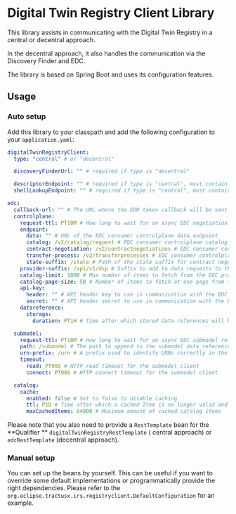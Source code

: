 # Digital Twin Registry Client Library

This library assists in communicating with the Digital Twin Registry in a central or decentral approach.

In the decentral approach, it also handles the communication via the Discovery Finder and EDC.

The library is based on Spring Boot and uses its configuration features.

## Usage

### Auto setup

Add this library to your classpath and add the following configuration to your `application.yaml`:

```yaml
digitalTwinRegistryClient:
  type: "central" # or "decentral"

  discoveryFinderUrl: "" # required if type is "decentral"

  descriptorEndpoint: "" # required if type is "central", must contain the placeholder {aasIdentifier}
  shellLookupEndpoint: "" # required if type is "central", must contain the placeholder {assetIds}

edc:
  callback-url: "" # The URL where the EDR token callback will be sent to.
  controlplane:
    request-ttl: PT10M # How long to wait for an async EDC negotiation request to finish, ISO 8601 Duration
    endpoint:
      data: "" # URL of the EDC consumer controlplane data endpoint
      catalog: /v2/catalog/request # EDC consumer controlplane catalog path
      contract-negotiation: /v2/contractnegotiations # EDC consumer controlplane contract negotiation path
      transfer-process: /v2/transferprocesses # EDC consumer controlplane transfer process path
      state-suffix: /state # Path of the state suffix for contract negotiation and transfer process
    provider-suffix: /api/v1/dsp # Suffix to add to data requests to the EDC provider controlplane
    catalog-limit: 1000 # Max number of items to fetch from the EDC provider catalog
    catalog-page-size: 50 # Number of items to fetch at one page from the EDC provider catalog when using pagination
    api-key:
      header: "" # API header key to use in communication with the EDC consumer controlplane
      secret: "" # API header secret to use in communication with the EDC consumer controlplane
    datareference:
      storage:
        duration: PT1H # Time after which stored data references will be cleaned up, ISO 8601 Duration

  submodel:
    request-ttl: PT10M # How long to wait for an async EDC submodel retrieval to finish, ISO 8601 Duration
    path: /submodel # The path to append to the submodel data reference endpoint
    urn-prefix: /urn # A prefix used to identify URNs correctly in the submodel endpoint address
    timeout:
      read: PT90S # HTTP read timeout for the submodel client
      connect: PT90S # HTTP connect timeout for the submodel client

  catalog:
    cache:
      enabled: false # Set to false to disable caching
      ttl: P1D # Time after which a cached Item is no longer valid and the real catalog is called instead
      maxCachedItems: 64000 # Maximum amount of cached catalog items

```

Please note that you also need to provide a `RestTemplate` bean for the **Qualifier
** `digitalTwinRegistryRestTemplate` (
central approach) or `edcRestTemplate` (decentral approach).

### Manual setup

You can set up the beans by yourself. This can be useful if you want to override some default implementations or
programmatically provide the right dependencies. Please refer to
the `org.eclipse.tractusx.irs.registryclient.DefaultConfiguration` for an example.